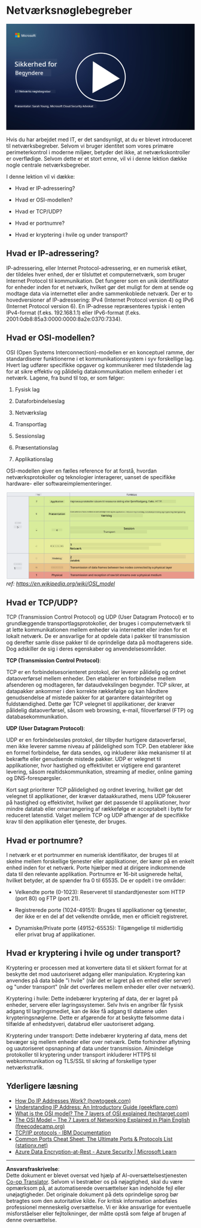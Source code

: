 <!--
CO_OP_TRANSLATOR_METADATA:
{
  "original_hash": "252724eceeb183fb9018f88c5e1a3f0c",
  "translation_date": "2025-09-03T22:04:10+00:00",
  "source_file": "3.1 Networking key concepts.md",
  "language_code": "da"
}
-->
# Netværksnøglebegreber

[![Se videoen](../../translated_images/3-1_placeholder.4175b570caca311e2bfc7e19ab9e1f14144b17af49b128ea998c2a7211f49795.da.png)](https://learn-video.azurefd.net/vod/player?id=1d8606a8-8357-4dae-8b8f-0a13c3fddd7a)

Hvis du har arbejdet med IT, er det sandsynligt, at du er blevet introduceret til netværksbegreber. Selvom vi bruger identitet som vores primære perimeterkontrol i moderne miljøer, betyder det ikke, at netværkskontroller er overflødige. Selvom dette er et stort emne, vil vi i denne lektion dække nogle centrale netværksbegreber.

I denne lektion vil vi dække:

 - Hvad er IP-adressering?
   
 - Hvad er OSI-modellen?

 

 - Hvad er TCP/UDP?

   
 

 - Hvad er portnumre?

   
  

 - Hvad er kryptering i hvile og under transport?

## Hvad er IP-adressering?

IP-adressering, eller Internet Protocol-adressering, er en numerisk etiket, der tildeles hver enhed, der er tilsluttet et computernetværk, som bruger Internet Protocol til kommunikation. Det fungerer som en unik identifikator for enheder inden for et netværk, hvilket gør det muligt for dem at sende og modtage data via internettet eller andre sammenkoblede netværk. Der er to hovedversioner af IP-adressering: IPv4 (Internet Protocol version 4) og IPv6 (Internet Protocol version 6). En IP-adresse repræsenteres typisk i enten IPv4-format (f.eks. 192.168.1.1) eller IPv6-format (f.eks. 2001:0db8:85a3:0000:0000:8a2e:0370:7334).

## Hvad er OSI-modellen?

OSI (Open Systems Interconnection)-modellen er en konceptuel ramme, der standardiserer funktionerne i et kommunikationssystem i syv forskellige lag. Hvert lag udfører specifikke opgaver og kommunikerer med tilstødende lag for at sikre effektiv og pålidelig datakommunikation mellem enheder i et netværk. Lagene, fra bund til top, er som følger:

 1. Fysisk lag
    
 
 2. Dataforbindelseslag

    
    

 1. Netværkslag

    
   

 1. Transportlag

    

 1. Sessionslag

    
   

 1. Præsentationslag

    
    

 1. Applikationslag

OSI-modellen giver en fælles reference for at forstå, hvordan netværksprotokoller og teknologier interagerer, uanset de specifikke hardware- eller softwareimplementeringer.

![image](../../translated_images/osilayers.3489744e4715f50913c8f8cfe8deaccdcee6b0642bb18344496faed0abb58051.da.png)
_ref: https://en.wikipedia.org/wiki/OSI_model_

## Hvad er TCP/UDP?

TCP (Transmission Control Protocol) og UDP (User Datagram Protocol) er to grundlæggende transportlagsprotokoller, der bruges i computernetværk til at lette kommunikationen mellem enheder via internettet eller inden for et lokalt netværk. De er ansvarlige for at opdele data i pakker til transmission og derefter samle disse pakker til de oprindelige data på modtagerens side. Dog adskiller de sig i deres egenskaber og anvendelsesområder.

**TCP (Transmission Control Protocol)**:

TCP er en forbindelsesorienteret protokol, der leverer pålidelig og ordnet dataoverførsel mellem enheder. Den etablerer en forbindelse mellem afsenderen og modtageren, før dataudvekslingen begynder. TCP sikrer, at datapakker ankommer i den korrekte rækkefølge og kan håndtere genudsendelse af mistede pakker for at garantere dataintegritet og fuldstændighed. Dette gør TCP velegnet til applikationer, der kræver pålidelig dataoverførsel, såsom web browsing, e-mail, filoverførsel (FTP) og databasekommunikation.

**UDP (User Datagram Protocol)**:

UDP er en forbindelsesløs protokol, der tilbyder hurtigere dataoverførsel, men ikke leverer samme niveau af pålidelighed som TCP. Den etablerer ikke en formel forbindelse, før data sendes, og inkluderer ikke mekanismer til at bekræfte eller genudsende mistede pakker. UDP er velegnet til applikationer, hvor hastighed og effektivitet er vigtigere end garanteret levering, såsom realtidskommunikation, streaming af medier, online gaming og DNS-forespørgsler.

Kort sagt prioriterer TCP pålidelighed og ordnet levering, hvilket gør det velegnet til applikationer, der kræver dataakkurathed, mens UDP fokuserer på hastighed og effektivitet, hvilket gør det passende til applikationer, hvor mindre datatab eller omarrangering af rækkefølge er acceptabelt i bytte for reduceret latenstid. Valget mellem TCP og UDP afhænger af de specifikke krav til den applikation eller tjeneste, der bruges.

## Hvad er portnumre?

I netværk er et portnummer en numerisk identifikator, der bruges til at skelne mellem forskellige tjenester eller applikationer, der kører på en enkelt enhed inden for et netværk. Porte hjælper med at dirigere indkommende data til den relevante applikation. Portnumre er 16-bit usignerede heltal, hvilket betyder, at de spænder fra 0 til 65535. De er opdelt i tre områder:

- Velkendte porte (0-1023): Reserveret til standardtjenester som HTTP (port 80) og FTP (port 21).

- Registrerede porte (1024-49151): Bruges til applikationer og tjenester, der ikke er en del af det velkendte område, men er officielt registreret.

- Dynamiske/Private porte (49152-65535): Tilgængelige til midlertidig eller privat brug af applikationer.

## Hvad er kryptering i hvile og under transport?

Kryptering er processen med at konvertere data til et sikkert format for at beskytte det mod uautoriseret adgang eller manipulation. Kryptering kan anvendes på data både "i hvile" (når det er lagret på en enhed eller server) og "under transport" (når det overføres mellem enheder eller over netværk).

Kryptering i hvile: Dette indebærer kryptering af data, der er lagret på enheder, servere eller lagringssystemer. Selv hvis en angriber får fysisk adgang til lagringsmediet, kan de ikke få adgang til dataene uden krypteringsnøglerne. Dette er afgørende for at beskytte følsomme data i tilfælde af enhedstyveri, databrud eller uautoriseret adgang.

Kryptering under transport: Dette indebærer kryptering af data, mens det bevæger sig mellem enheder eller over netværk. Dette forhindrer aflytning og uautoriseret opsnapning af data under transmission. Almindelige protokoller til kryptering under transport inkluderer HTTPS til webkommunikation og TLS/SSL til sikring af forskellige typer netværkstrafik.

## Yderligere læsning
- [How Do IP Addresses Work? (howtogeek.com)](https://www.howtogeek.com/341307/how-do-ip-addresses-work/)
- [Understanding IP Address: An Introductory Guide (geekflare.com)](https://geekflare.com/understanding-ip-address/)
- [What is the OSI model? The 7 layers of OSI explained (techtarget.com)](https://www.techtarget.com/searchnetworking/definition/OSI)
- [The OSI Model – The 7 Layers of Networking Explained in Plain English (freecodecamp.org)](https://www.freecodecamp.org/news/osi-model-networking-layers-explained-in-plain-english/)
- [TCP/IP protocols - IBM Documentation](https://www.ibm.com/docs/en/aix/7.3?topic=protocol-tcpip-protocols)
- [Common Ports Cheat Sheet: The Ultimate Ports & Protocols List (stationx.net)](https://www.stationx.net/common-ports-cheat-sheet/)
- [Azure Data Encryption-at-Rest - Azure Security | Microsoft Learn](https://learn.microsoft.com/azure/security/fundamentals/encryption-atrest?WT.mc_id=academic-96948-sayoung)

---

**Ansvarsfraskrivelse**:  
Dette dokument er blevet oversat ved hjælp af AI-oversættelsestjenesten [Co-op Translator](https://github.com/Azure/co-op-translator). Selvom vi bestræber os på nøjagtighed, skal du være opmærksom på, at automatiserede oversættelser kan indeholde fejl eller unøjagtigheder. Det originale dokument på dets oprindelige sprog bør betragtes som den autoritative kilde. For kritisk information anbefales professionel menneskelig oversættelse. Vi er ikke ansvarlige for eventuelle misforståelser eller fejltolkninger, der måtte opstå som følge af brugen af denne oversættelse.
